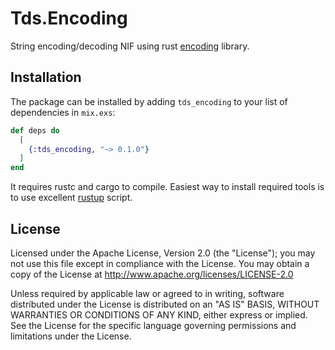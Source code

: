 # Tds.Encoding

String encoding/decoding NIF using rust [encoding](https://crates.io/crates/encoding) library.

## Installation

The package can be installed by adding `tds_encoding` to your list of dependencies in `mix.exs`:

```elixir
def deps do
  [
    {:tds_encoding, "~> 0.1.0"}
  ]
end
```

It requires rustc and cargo to compile. Easiest way to install required tools is 
to use excellent [rustup](https://rustup.rs/) script.

## License

Licensed under the Apache License, Version 2.0 (the "License"); you may not use 
this file except in compliance with the License. You may obtain a copy of the 
License at http://www.apache.org/licenses/LICENSE-2.0

Unless required by applicable law or agreed to in writing, software distributed 
under the License is distributed on an "AS IS" BASIS, WITHOUT WARRANTIES OR 
CONDITIONS OF ANY KIND, either express or implied. See the License for the specific 
language governing permissions and limitations under the License.
